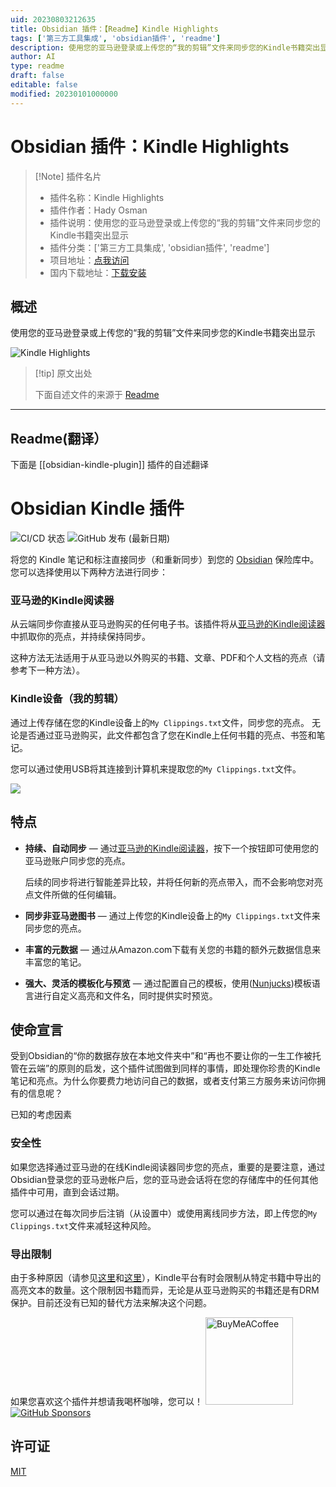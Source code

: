 ```yaml
---
uid: 20230803212635
title: Obsidian 插件：【Readme】Kindle Highlights
tags: ['第三方工具集成', 'obsidian插件', 'readme']
description: 使用您的亚马逊登录或上传您的“我的剪辑”文件来同步您的Kindle书籍突出显示
author: AI
type: readme
draft: false
editable: false
modified: 20230101000000
---
```


# Obsidian 插件：Kindle Highlights

> [!Note] 插件名片
> - 插件名称：Kindle Highlights
> - 插件作者：Hady Osman
> - 插件说明：使用您的亚马逊登录或上传您的“我的剪辑”文件来同步您的Kindle书籍突出显示
> - 插件分类：['第三方工具集成', 'obsidian插件', 'readme']
> - 项目地址：[点我访问](https://github.com/hadynz/obsidian-kindle-plugin)
> - 国内下载地址：[下载安装](https://pkmer.cn/products/plugin/pluginMarket/?obsidian-kindle-plugin)

## 概述

使用您的亚马逊登录或上传您的“我的剪辑”文件来同步您的Kindle书籍突出显示

![Kindle Highlights](https://cdn.pkmer.cn/covers/obsidian-kindle-plugin_new.gif!pkmer)

> [!tip] 原文出处
> 
>下面自述文件的来源于 [Readme](https://ghproxy.net/https://raw.githubusercontent.com/hadynz/obsidian-kindle-plugin/master/README.md)
> 

---

## Readme(翻译）

下面是 [[obsidian-kindle-plugin]] 插件的自述翻译



# Obsidian Kindle 插件

![CI/CD 状态](https://github.com/hadynz/obsidian-kindle-plugin/actions/workflows/main.yml/badge.svg)
![GitHub 发布 (最新日期)](https://img.shields.io/github/v/release/hadynz/obsidian-kindle-plugin)

将您的 Kindle 笔记和标注直接同步（和重新同步）到您的 [Obsidian][1] 保险库中。您可以选择使用以下两种方法进行同步：

### 亚马逊的Kindle阅读器

从云端同步你直接从亚马逊购买的任何电子书。该插件将从[亚马逊的Kindle阅读器][4]中抓取你的亮点，并持续保持同步。

这种方法无法适用于从亚马逊以外购买的书籍、文章、PDF和个人文档的亮点（请参考下一种方法）。

### Kindle设备（我的剪辑）

通过上传存储在您的Kindle设备上的`My Clippings.txt`文件，同步您的亮点。
无论是否通过亚马逊购买，此文件都包含了您在Kindle上任何书籍的亮点、书签和笔记。

您可以通过使用USB将其连接到计算机来提取您的`My Clippings.txt`文件。

![](https://user-images.githubusercontent.com/315585/117566330-39a78000-b10a-11eb-834f-52b90ccda1ac.gif)

## 特点

- **持续、自动同步** — 通过[亚马逊的Kindle阅读器][4]，按下一个按钮即可使用您的亚马逊账户同步您的亮点。

  后续的同步将进行智能差异比较，并将任何新的亮点带入，而不会影响您对亮点文件所做的任何编辑。

- **同步非亚马逊图书** — 通过上传您的Kindle设备上的`My Clippings.txt`文件来同步您的亮点。

- **丰富的元数据** — 通过从Amazon.com下载有关您的书籍的额外元数据信息来丰富您的笔记。

- **强大、灵活的模板化与预览** — 通过配置自己的模板，使用([Nunjucks][2])模板语言进行自定义高亮和文件名，同时提供实时预览。

## 使命宣言

受到Obsidian的“你的数据存放在本地文件夹中”和“再也不要让你的一生工作被托管在云端”的原则的启发，这个插件试图做到同样的事情，即处理你珍贵的Kindle笔记和亮点。为什么你要费力地访问自己的数据，或者支付第三方服务来访问你拥有的信息呢？

已知的考虑因素

### 安全性

如果您选择通过亚马逊的在线Kindle阅读器同步您的亮点，重要的是要注意，通过Obsidian登录您的亚马逊帐户后，您的亚马逊会话将在您的存储库中的任何其他插件中可用，直到会话过期。

您可以通过在每次同步后注销（从设置中）或使用离线同步方法，即上传您的`My Clippings.txt`文件来减轻这种风险。

### 导出限制

由于多种原因（请参见[这里][5]和[这里][6]），Kindle平台有时会限制从特定书籍中导出的高亮文本的数量。这个限制因书籍而异，无论是从亚马逊购买的书籍还是有DRM保护。目前还没有已知的替代方法来解决这个问题。

如果您喜欢这个插件并想请我喝杯咖啡，您可以！
[<img src="https://cdn.buymeacoffee.com/buttons/v2/default-violet.png" alt="BuyMeACoffee" width="140">](https://www.buymeacoffee.com/hadynz)
[![GitHub Sponsors](https://img.shields.io/github/sponsors/hadynz?style=social)](https://github.com/sponsors/hadynz)

## 许可证

[MIT](LICENSE)

[1]: https://obsidian.md
[2]: https://mozilla.github.io/nunjucks
[3]: https://github.com/pjeby/hot-reload
[4]: https://read.amazon.com/notebook
[5]: https://help.readwise.io/article/47-why-are-my-kindle-highlights-truncated-ellipses#:~:text=Publishers%20require%20Amazon%20to%20place,the%20book%20will%20be%20truncated.
[6]: https://brian.carnell.com/articles/2018/route-around-amazon-kindles-ridiculous-limits-on-highlights-exporting-with-bookcision/



